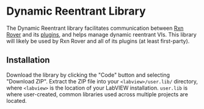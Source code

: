 # Dynamic Reentrant Library

The Dynamic Reentrant library facilitates communication between 
[Rxn Rover](https://rxnrover.github.io/RxnRover) and its 
[plugins](https://rxnrover.github.io/PluginCatalog), and helps manage dynamic 
reentrant VIs. This library will likely be used by Rxn Rover and all of its 
plugins (at least first-party).

## Installation

Download the library by clicking the "Code" button and selecting "Download 
ZIP". Extract the ZIP file into your `<labview>/user.lib/` directory, where 
`<labview>` is the location of your LabVIEW installation. `user.lib` is where 
user-created, common libraries used across multiple projects are located.